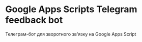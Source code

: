 # Google Apps Scripts Telegram feedback bot
Телеграм-бот для зворотного зв'язку на Google Apps Script
